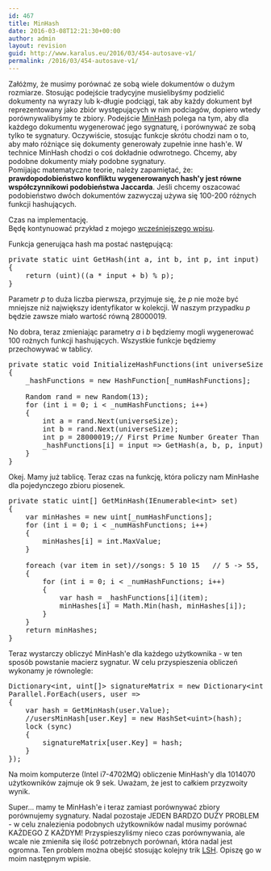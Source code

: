 ```yaml
---
id: 467
title: MinHash
date: 2016-03-08T12:21:30+00:00
author: admin
layout: revision
guid: http://www.karalus.eu/2016/03/454-autosave-v1/
permalink: /2016/03/454-autosave-v1/
---
```

Załóżmy, że musimy porównać ze sobą wiele dokumentów o dużym rozmiarze. Stosując podejście tradycyjne musielibyśmy podzielić dokumenty na wyrazy lub k-długie podciągi, tak aby każdy dokument był reprezentowany jako zbiór występujących w nim podciagów, dopiero wtedy porównywalibyśmy te zbiory. Podejście <a href="https://en.wikipedia.org/wiki/MinHash" target="_blank">MinHash</a> polega na tym, aby dla każdego dokumentu wygenerować jego sygnaturę, i porównywać ze sobą tylko te sygnatury. Oczywiście, stosując funkcje skrótu chodzi nam o to, aby mało różniące się dokumenty generowały zupełnie inne hash'e. W technice MinHash chodzi o coś dokładnie odwrotnego. Chcemy, aby podobne dokumenty miały podobne sygnatury.  
Pomijając matematyczne teorie, należy zapamiętać, że: **prawdopodobieństwo konfliktu wygenerowanych hash'y jest równe współczynnikowi podobieństwa Jaccarda**. Jeśli chcemy oszacować podobieństwo dwóch dokumentów zazwyczaj używa się 100-200 różnych funkcji hashujących.

Czas na implementację.  
Będę kontynuować przykład z mojego <a href="http://www.karalus.eu/2016/02/obliczanie-wspolczynnika-jaccarda-dla-wielu-obiektow/" target="_blank">wcześniejszego wpisu</a>.

Funkcja generująca hash ma postać następującą:

<pre class="brush: csharp; title: ; notranslate" title="">private static uint GetHash(int a, int b, int p, int input)
{
    return (uint)((a * input + b) % p);
}
</pre>

Parametr _p_ to duża liczba pierwsza, przyjmuje się, że _p_ nie może być mniejsze niż największy identyfikator w kolekcji. W naszym przypadku _p_ będzie zawsze miało wartość równą 28000019.

No dobra, teraz zmieniając parametry _a_ i _b_ będziemy mogli wygenerować 100 rożnych funkcji hashujących. Wszystkie funkcje będziemy przechowywać w tablicy.

<pre class="brush: csharp; title: ; notranslate" title="">private static void InitializeHashFunctions(int universeSize)
{
    _hashFunctions = new HashFunction[_numHashFunctions];

    Random rand = new Random(13);
    for (int i = 0; i &lt; _numHashFunctions; i++)
    {
        int a = rand.Next(universeSize);
        int b = rand.Next(universeSize);
        int p = 28000019;// First Prime Number Greater Than Biggest Identifier
        _hashFunctions[i] = input =&gt; GetHash(a, b, p, input);
    }
}
</pre>

Okej. Mamy już tablicę. Teraz czas na funkcję, która policzy nam MinHashe dla pojedynczego zbioru piosenek.

<pre class="brush: csharp; title: ; notranslate" title="">private static uint[] GetMinHash(IEnumerable&lt;int&gt; set)
{
    var minHashes = new uint[_numHashFunctions];
    for (int i = 0; i &lt; _numHashFunctions; i++)
    {
        minHashes[i] = int.MaxValue;
    }

    foreach (var item in set)//songs: 5 10 15   // 5 -&gt; 55, 10 -&gt; 2, 15 -&gt; 99
    {
        for (int i = 0; i &lt; _numHashFunctions; i++)
        {
            var hash = _hashFunctions[i](item);
            minHashes[i] = Math.Min(hash, minHashes[i]);
        }
    }
    return minHashes;
}
</pre>

Teraz wystarczy obliczyć MinHash'e dla każdego użytkownika - w ten sposób powstanie macierz sygnatur. W celu przyspieszenia obliczeń wykonamy je równolegle:

<pre class="brush: csharp; title: ; notranslate" title="">Dictionary&lt;int, uint[]&gt; signatureMatrix = new Dictionary&lt;int, uint[]&gt;();
Parallel.ForEach(users, user =&gt;
{
    var hash = GetMinHash(user.Value);
    //usersMinHash[user.Key] = new HashSet&lt;uint&gt;(hash);
    lock (sync)
    {
        signatureMatrix[user.Key] = hash;
    }
});
</pre>

Na moim komputerze (Intel i7-4702MQ) obliczenie MinHash'y dla 1014070 użytkowników zajmuje ok 9 sek. Uważam, że jest to całkiem przyzwoity wynik.

Super&#8230; mamy te MinHash'e i teraz zamiast porównywać zbiory porównujemy sygnatury. Nadal pozostaje JEDEN BARDZO DUŻY PROBLEM - w celu znalezienia podobnych użytkowników nadal musimy porównać KAŻDEGO Z KAŻDYM! Przyspieszyliśmy nieco czas porównywania, ale wcale nie zmieniła się ilość potrzebnych porównań, która nadal jest ogromna. Ten problem można obejść stosując kolejny trik <a href="https://en.wikipedia.org/wiki/Locality-sensitive_hashing" target="_blank">LSH</a>. Opiszę go w moim następnym wpisie.

 
